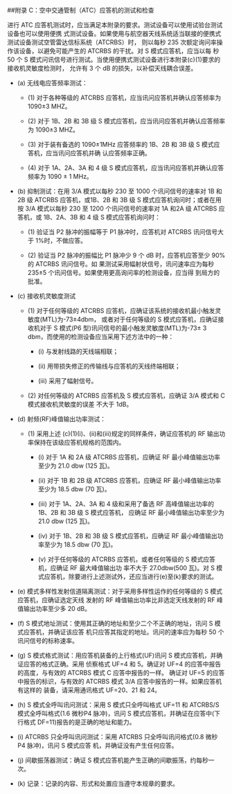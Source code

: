 ##附录 C：空中交通管制（ATC）应答机的测试和检查



进行 ATC 应答机测试时，应当满足本附录的要求。测试设备可以使用试验台测试设备也可以使用便携 式测试设备。如果使用与航空器天线系统适当联接的便携式测试设备测试空管雷达信标系统（ATCRBS）时， 则以每秒 235 次额定询问率操作该设备，以避免可能产生的 ATCRBS 的干扰。对 S 模式应答机，应当以每 秒 50 个 S 模式问讯信号进行测试。当使用便携式测试设备进行本附录(c)(1)要求的接收机灵敏度检测时， 允许有 3 个 dB 的损失，以补偿天线耦合误差。



- (a)  无线电应答频率测试：



  + (1)  对于各种等级的 ATCRBS 应答机，应当讯问应答机并确认应答频率为 1090±3 MHZ。



  + (2)  对于 1B、2B 和 3B 级 S 模式应答机，应当讯问应答机并确认应答频率为 1090±3 MHZ。



  + (3)  对于装有备选的 1090±1MHz 应答频率的 1B、2B 和 3B 级 S 模式应答机，应当讯问应答机并确 认应答频率正确。



  + (4)  对于 1A、2A、3A 和 4 级 S 模式应答机，应当讯问应答机并确认应答频率为 1090 ± 1 MHz。



- (b)  抑制测试：在用 3/A 模式以每秒 230 至 1000 个讯问信号的速率对 1B 和 2B 级 ATCRBS 应答机，或1B、2B 和 3B 级 S 模式应答机询问时；或者在用按 3/A 模式以每秒 230 至 1200 个讯问信号的速率对 1A 和2A 级 ATCRBS 应答机，或 1B、2A、3B 和 4 级 S 模式应答机询问时：



  + (1)  验证当 P2 脉冲的振幅等于 P1 脉冲时，应答机对 ATCRBS 讯问信号大于 1%时，不做应答。



  + (2)  验证当 P2 脉冲的振幅比 P1 脉冲少 9 个 dB 时，应答机应答至少 90%的 ATCRBS 讯问信号。如 果测试采用幅射状信号，讯问速率应为每秒 235±5 个讯问信号。如果使用更高询问率的检测设备，应当得 到局方的批准。



- (c)  接收机灵敏度测试



  + (1)  对于任何等级的 ATCRBS 应答机，应确证该系统的接收机最小触发灵敏度(MTL)为-73±4dbm， 或者对于任何等级的 S 模式应答机，应确证接收机对于 S 模式(P6 型)讯问信号的最小触发灵敏度(MTL)为-73± 3 dbm，而使用的检测设备应当采用下述方法中的一种：



    * (i) 与发射线路的天线端相联；



    * (ii) 用带损失修正的传输线与应答机的天线终端相联；



    * (iii) 采用了幅射信号。



  + (2)  对任何等级的 ATCRBS 应答机及 S 模式应答机，应确证  3/A 模式和 C 模式接收机灵敏度的误差 不大于 1dB。



- (d)  射频(RF)峰值输出功率测试：



  + (1)  采用上述  (c)(1)(i)、(ii)和(iii)规定的同样条件，确证应答机的 RF 输出功率保持在该级应答机规格的范围内。



    * (i) 对于 1A 和 2A 级 ATCRBS 应答机，应确证 RF 最小峰值输出功率至少为 21.0 dbw (125 瓦)。

 

    * (ii) 对于 1B 和 2B 级 ATCRBS 应答机，应确证 RF 最小峰值输出功率至少为 18.5 dbw (70 瓦)。

 

    * (iii) 对于 1A、2A、3A 和 4 级和采用了备选 RF 高峰值输出功率的 1B、2B 和 3B 级 S 模式应答机， 应确证 RF 最小峰值输出功率至少为 21.0 dbw (125 瓦)。



    * (iv)  对于 1B、2B 和 3B 级 S 模式应答机，应确证 RF 最小峰值输出功率至少为 18.5 dbw (70 瓦)。

 

    * (v) 对于任何等级的 ATCRBS 应答机，或者任何等级的 S 模式应答机，应确证 RF 最大峰值输出功 率不大于 27.0dbw(500 瓦)。对 S 模式应答机，除要进行上述测试外，还应当进行(e)至(k)要求的测试。

 

- (e)  模式多样性发射信道隔离测试：对于采用多样性运作的任何等级的 S 模式应答机，应确证选定天线 发射的 RF 峰值输出功率比非选定天线发射的 RF 峰值输出功率至少多 20 dB。



- (f) S 模式地址测试：使用其正确的地址和至少二个不正确的地址，讯问 S 模式应答机，并确证该应答 机只应答其指定的地址。讯问的速率应为每秒 50 个讯问信号的标称速率。



- (g) S 模式格式测试：用应答机装备的上行格式(UF)讯问 S 模式应答机，并确证应答的格式正确。采用 侦察格式 UF=4 和 5。确证对 UF=4 的应答中报告的高度，与有效的 ATCRBS 模式 C 应答中报告的一样。 确证对 UF=5 的应答中报告的标识，与有效的 ATCRBS 模式 3/A 应答中报告的一样。如果应答机有这样的 装备，请采用通讯格式 UF=20、21 和 24。



- (h)  S 模式全呼叫讯问测试：采用 S 模式只全呼叫格式 UF=11 和 ATCRBS/S 模式全呼叫格式(1.6 微秒P4 脉冲)，讯问 S 模式应答机，并确证在应答中(下行格式 DF=11)报告的是正确的地址和能力。

 

- (i) ATCRBS 只全呼叫讯问测试：采用 ATCRBS 只全呼叫讯问格式(0.8 微秒 P4 脉冲)，讯问 S 模式应答 机，并确证没有产生任何应答。



- (j)  间歇振荡器测试：确证 S 模式应答机能产生正确的间歇振荡，约每秒一次。

 

- (k)  记录：记录的内容、形式和处置应当遵守本规章的要求。
